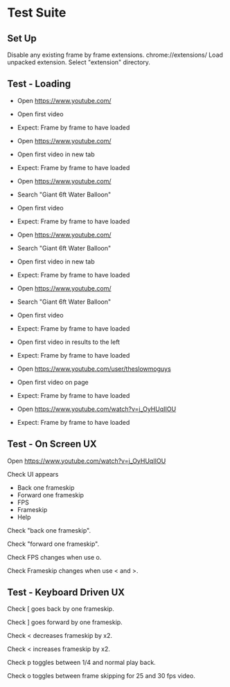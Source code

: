 # Test Suite

## Set Up

Disable any existing frame by frame extensions.
chrome://extensions/
Load unpacked extension.
Select "extension" directory.

## Test - Loading

- Open https://www.youtube.com/
- Open first video
- Expect: Frame by frame to have loaded

- Open https://www.youtube.com/
- Open first video in new tab
- Expect: Frame by frame to have loaded

- Open https://www.youtube.com/
- Search "Giant 6ft Water Balloon"
- Open first video
- Expect: Frame by frame to have loaded

- Open https://www.youtube.com/
- Search "Giant 6ft Water Balloon"
- Open first video in new tab
- Expect: Frame by frame to have loaded

- Open https://www.youtube.com/
- Search "Giant 6ft Water Balloon"
- Open first video
- Expect: Frame by frame to have loaded
- Open first video in results to the left
- Expect: Frame by frame to have loaded

- Open https://www.youtube.com/user/theslowmoguys
- Open first video on page
- Expect: Frame by frame to have loaded

- Open https://www.youtube.com/watch?v=j_OyHUqIIOU
- Expect: Frame by frame to have loaded

## Test - On Screen UX

Open https://www.youtube.com/watch?v=j_OyHUqIIOU

Check UI appears

- Back one frameskip
- Forward one frameskip
- FPS
- Frameskip
- Help

Check "back one frameskip".

Check "forward one frameskip".

Check FPS changes when use o.

Check Frameskip changes when use < and >.

## Test - Keyboard Driven UX

Check [ goes back by one frameskip.

Check ] goes forward by one frameskip.

Check < decreases frameskip by x2.

Check < increases frameskip by x2.

Check p toggles between 1/4 and normal play back.

Check o toggles between frame skipping for 25 and 30 fps video.
